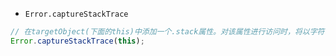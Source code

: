 - `Error.captureStackTrace`

```js
// 在targetObject(下面的this)中添加一个.stack属性。对该属性进行访问时，将以字符串的形式返回Error.captureStackTrace()语句被调用时的代码位置信息(即：调用栈历史)。
Error.captureStackTrace(this);
```

